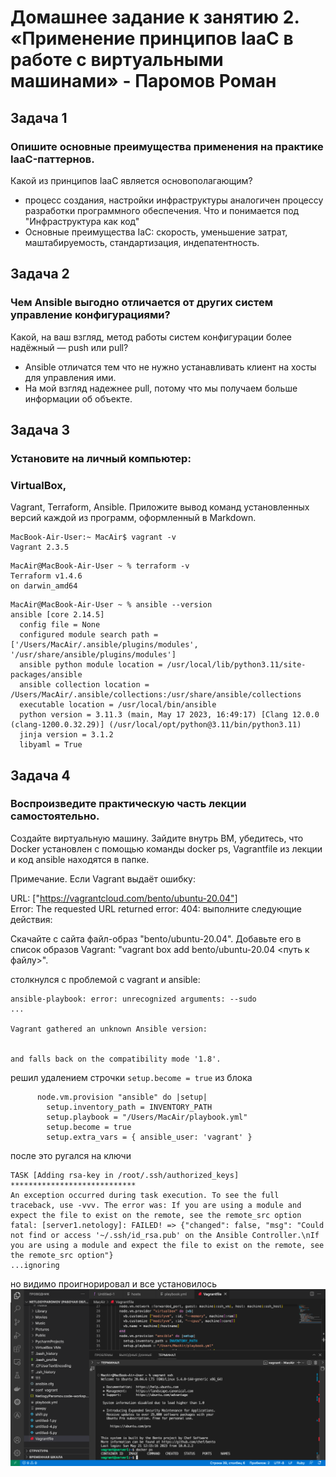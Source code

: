 # Домашнее задание к занятию 2. «Применение принципов IaaC в работе с виртуальными машинами» - Паромов Роман

## Задача 1

### Опишите основные преимущества применения на практике IaaC-паттернов.
Какой из принципов IaaC является основополагающим?
*  процесс создания, настройки инфраструктуры аналогичен процессу разработки программного обеспечения. Что и понимается под "Инфраструктура как код"
*  Основные преимущества IaC: скорость, уменьшение затрат, маштабируемость, стандартизация, индепатентность.
## Задача 2

### Чем Ansible выгодно отличается от других систем управление конфигурациями?
Какой, на ваш взгляд, метод работы систем конфигурации более надёжный — push или pull?
* Ansible отличатся тем что не нужно устанавливать клиент на хосты для управления ими.
* На мой взгляд надежнее pull, потому что мы получаем больше информации об объекте.

## Задача 3

### Установите на личный компьютер:

### VirtualBox,
Vagrant,
Terraform,
Ansible.
Приложите вывод команд установленных версий каждой из программ, оформленный в Markdown.
```
MacBook-Air-User:~ MacAir$ vagrant -v
Vagrant 2.3.5
```
```
MacAir@MacBook-Air-User ~ % terraform -v
Terraform v1.4.6
on darwin_amd64
```
```
MacAir@MacBook-Air-User ~ % ansible --version
ansible [core 2.14.5]
  config file = None
  configured module search path = ['/Users/MacAir/.ansible/plugins/modules', '/usr/share/ansible/plugins/modules']
  ansible python module location = /usr/local/lib/python3.11/site-packages/ansible
  ansible collection location = /Users/MacAir/.ansible/collections:/usr/share/ansible/collections
  executable location = /usr/local/bin/ansible
  python version = 3.11.3 (main, May 17 2023, 16:49:17) [Clang 12.0.0 (clang-1200.0.32.29)] (/usr/local/opt/python@3.11/bin/python3.11)
  jinja version = 3.1.2
  libyaml = True
  ```
## Задача 4

### Воспроизведите практическую часть лекции самостоятельно.

Создайте виртуальную машину.
Зайдите внутрь ВМ, убедитесь, что Docker установлен с помощью команды
docker ps,
Vagrantfile из лекции и код ansible находятся в папке.

Примечание. Если Vagrant выдаёт ошибку:

URL: ["https://vagrantcloud.com/bento/ubuntu-20.04"]     
Error: The requested URL returned error: 404:
выполните следующие действия:

Скачайте с сайта файл-образ "bento/ubuntu-20.04".
Добавьте его в список образов Vagrant: "vagrant box add bento/ubuntu-20.04 <путь к файлу>".

столкнулся с проблемой с vagrant и ansible:
```
ansible-playbook: error: unrecognized arguments: --sudo
...

Vagrant gathered an unknown Ansible version:


and falls back on the compatibility mode '1.8'.
```
решил удалением строчки ```setup.become = true``` из блока
```
      node.vm.provision "ansible" do |setup|
        setup.inventory_path = INVENTORY_PATH
        setup.playbook = "/Users/MacAir/playbook.yml"
        setup.become = true
        setup.extra_vars = { ansible_user: 'vagrant' }
```
после это ругался на ключи
```
TASK [Adding rsa-key in /root/.ssh/authorized_keys] ****************************
An exception occurred during task execution. To see the full traceback, use -vvv. The error was: If you are using a module and expect the file to exist on the remote, see the remote_src option
fatal: [server1.netology]: FAILED! => {"changed": false, "msg": "Could not find or access '~/.ssh/id_rsa.pub' on the Ansible Controller.\nIf you are using a module and expect the file to exist on the remote, see the remote_src option"}
...ignoring
```
но видимо проигнорировал и все установилось
![](https://github.com/Romera14/05-virt-02-iaac/blob/main/Снимок%20экрана%202023-05-21%20в%2015.16.48.png)


